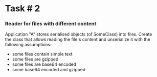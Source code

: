 # Task # 2

### Reader for files with different content

Application "A" stores serialised objects (of SomeClass) into files.
Create the class that allows reading the file's content and unserialize it with the following assumptions:

 - some files contain simple text
 - some files are gzipped
 - some files are base64 encoded
 - some base64 encoded and gzipped
